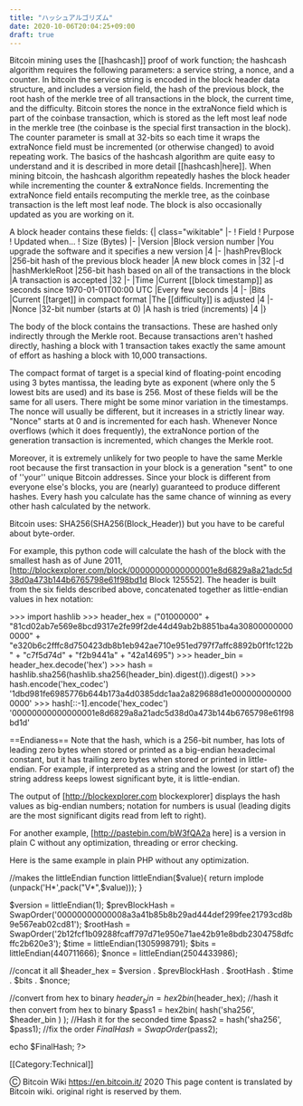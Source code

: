 ```yaml
---
title: "ハッシュアルゴリズム"
date: 2020-10-06T20:04:25+09:00
draft: true
---
```


Bitcoin mining uses the [[hashcash]] proof of work function; the hashcash
algorithm requires the following parameters: a service string, a nonce, and a
counter. In bitcoin the service string is encoded in the block header data
structure, and includes a version field, the hash of the previous block, the
root hash of the merkle tree of all transactions in the block, the current time,
and the difficulty. Bitcoin stores the nonce in the extraNonce field which is
part of the coinbase transaction, which is stored as the left most leaf node in
the merkle tree (the coinbase is the special first transaction in the block).
The counter parameter is small at 32-bits so each time it wraps the extraNonce
field must be incremented (or otherwise changed) to avoid repeating work. The
basics of the hashcash algorithm are quite easy to understand and it is
described in more detail [[hashcash|here]]. When mining bitcoin, the hashcash
algorithm repeatedly hashes the block header while incrementing the counter &
extraNonce fields. Incrementing the extraNonce field entails recomputing the
merkle tree, as the coinbase transaction is the left most leaf node. The block
is also occasionally updated as you are working on it.

A block header contains these fields: {| class="wikitable" |- ! Field ! Purpose
! Updated when... ! Size (Bytes) |- |Version |Block version number |You upgrade
the software and it specifies a new version |4 |- |hashPrevBlock |256-bit hash
of the previous block header |A new block comes in |32 |-d |hashMerkleRoot
|256-bit hash based on all of the transactions in the block |A transaction is
accepted |32 |- |Time |Current [[block timestamp]] as seconds since
1970-01-01T00:00 UTC |Every few seconds |4 |- |Bits |Current [[target]] in
compact format |The [[difficulty]] is adjusted |4 |- |Nonce |32-bit number
(starts at 0) |A hash is tried (increments) |4 |}

The body of the block contains the transactions. These are hashed only
indirectly through the Merkle root. Because transactions aren't hashed directly,
hashing a block with 1 transaction takes exactly the same amount of effort as
hashing a block with 10,000 transactions.

The compact format of target is a special kind of floating-point encoding using
3 bytes mantissa, the leading byte as exponent (where only the 5 lowest bits are
used) and its base is 256. Most of these fields will be the same for all users.
There might be some minor variation in the timestamps. The nonce will usually be
different, but it increases in a strictly linear way. "Nonce" starts at 0 and is
incremented for each hash. Whenever Nonce overflows (which it does frequently),
the extraNonce portion of the generation transaction is incremented, which
changes the Merkle root.

Moreover, it is extremely unlikely for two people to have the same Merkle root
because the first transaction in your block is a generation "sent" to one of
''your'' unique Bitcoin addresses. Since your block is different from everyone
else's blocks, you are (nearly) guaranteed to produce different hashes. Every
hash you calculate has the same chance of winning as every other hash calculated
by the network.

Bitcoin uses: SHA256(SHA256(Block_Header)) but you have to be careful about
byte-order.

For example, this python code will calculate the hash of the block with the
smallest hash as of June 2011,
[http://blockexplorer.com/block/00000000000000001e8d6829a8a21adc5d38d0a473b144b6765798e61f98bd1d
Block 125552]. The header is built from the six fields described above,
concatenated together as little-endian values in hex notation:

<source lang="python">
>>> import hashlib
>>> header_hex = ("01000000" +
 "81cd02ab7e569e8bcd9317e2fe99f2de44d49ab2b8851ba4a308000000000000" +
 "e320b6c2fffc8d750423db8b1eb942ae710e951ed797f7affc8892b0f1fc122b" +
 "c7f5d74d" +
 "f2b9441a" +
 "42a14695")
>>> header_bin = header_hex.decode('hex')
>>> hash = hashlib.sha256(hashlib.sha256(header_bin).digest()).digest()
>>> hash.encode('hex_codec')
'1dbd981fe6985776b644b173a4d0385ddc1aa2a829688d1e0000000000000000'
>>> hash[::-1].encode('hex_codec')
'00000000000000001e8d6829a8a21adc5d38d0a473b144b6765798e61f98bd1d'
</source>

==Endianess== Note that the hash, which is a 256-bit number, has lots of leading
zero bytes when stored or printed as a big-endian hexadecimal constant, but it
has trailing zero bytes when stored or printed in little-endian. For example, if
interpreted as a string and the lowest (or start of) the string address keeps
lowest significant byte, it is little-endian.

The output of [http://blockexplorer.com blockexplorer] displays the hash values
as big-endian numbers; notation for numbers is usual (leading digits are the
most significant digits read from left to right).

For another example, [http://pastebin.com/bW3fQA2a here] is a version in plain C
without any optimization, threading or error checking.

Here is the same example in plain PHP without any optimization.

<source lang="php">
<?
  //This reverses and then swaps every other char
  function SwapOrder($in){
      $Split = str_split(strrev($in));
      $x='';
      for ($i = 0; $i < count($Split); $i+=2) {
          $x .= $Split[$i+1].$Split[$i];
      }
      return $x;
  }

  //makes the littleEndian
  function littleEndian($value){
      return implode (unpack('H*',pack("V*",$value)));
  }

  $version = littleEndian(1);
  $prevBlockHash = SwapOrder('00000000000008a3a41b85b8b29ad444def299fee21793cd8b9e567eab02cd81');
  $rootHash = SwapOrder('2b12fcf1b09288fcaff797d71e950e71ae42b91e8bdb2304758dfcffc2b620e3');
  $time = littleEndian(1305998791);
  $bits = littleEndian(440711666);
  $nonce = littleEndian(2504433986);

  //concat it all
  $header_hex = $version . $prevBlockHash . $rootHash . $time . $bits . $nonce;

  //convert from hex to binary
  $header_bin  = hex2bin($header_hex);
  //hash it then convert from hex to binary
  $pass1 = hex2bin(  hash('sha256', $header_bin )  );
  //Hash it for the seconded time
  $pass2 = hash('sha256', $pass1);
  //fix the order
  $FinalHash = SwapOrder($pass2);

  echo   $FinalHash;
?>
</source>

[[Category:Technical]]

Ⓒ Bitcoin Wiki https://en.bitcoin.it/ 2020 This page content is translated by
Bitcoin wiki. original right is reserved by them.
